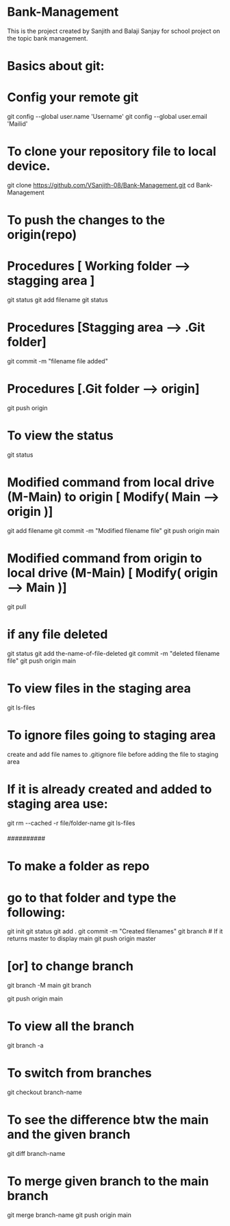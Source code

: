 # Bank-Management
This is the project created by Sanjith and Balaji Sanjay for school project on the topic bank management.

# Basics about git:

# Config your remote git
git config --global user.name 'Username'
git config --global user.email 'Mailid'

# To clone your repository file to local device.
git clone https://github.com/VSanjith-08/Bank-Management.git
cd Bank-Management

# To push the changes to the origin(repo)
# Procedures [ Working folder --> stagging area ]
git status
git add filename
git status

# Procedures [Stagging area --> .Git folder]
git commit -m "filename file added"

# Procedures [.Git folder --> origin]
git push origin

# To view the status
git status

# Modified command from local drive (M-Main) to origin [ Modify( Main --> origin )]
git add filename
git commit -m "Modified filename file"
git push origin main

# Modified command from origin to local drive (M-Main) [ Modify( origin --> Main )]
git pull

# if any file deleted
git status 
git add the-name-of-file-deleted 
git commit -m "deleted filename file"
git push origin main

# To view files in the staging area
git ls-files

# To ignore files going to staging area
create and add file names to .gitignore file before adding the file to staging area
# If it is already created and added to staging area use:
git rm --cached -r file/folder-name
git ls-files

###### ########## ######
# To make a folder as repo
# go to that folder and type the following:
git init 
git status
git add .
git commit -m "Created filenames"
git branch # If it returns master to display main
git push origin master

# [or] to change branch
git branch -M main
git branch

git push origin main

# To view all the branch
git branch -a

# To switch from branches
git checkout branch-name

# To see the difference btw the main and the given branch
git diff branch-name 

# To merge given branch to the main branch
git merge branch-name
git push origin main